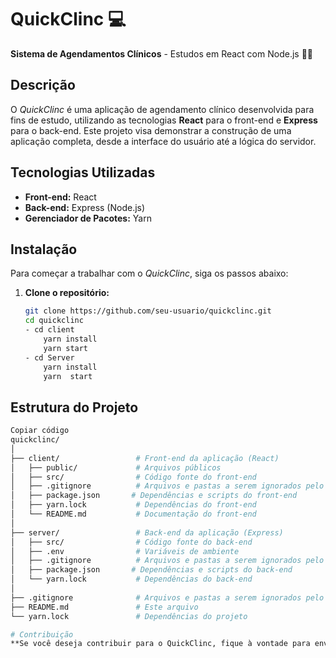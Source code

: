 # QuickClinc 💻

**Sistema de Agendamentos Clínicos** - Estudos em React com Node.js 🐱‍🚀

## Descrição

O *QuickClinc* é uma aplicação de agendamento clínico desenvolvida para fins de estudo, utilizando as tecnologias **React** para o front-end e **Express** para o back-end. Este projeto visa demonstrar a construção de uma aplicação completa, desde a interface do usuário até a lógica do servidor.

## Tecnologias Utilizadas

- **Front-end:** React
- **Back-end:** Express (Node.js)
- **Gerenciador de Pacotes:** Yarn

## Instalação

Para começar a trabalhar com o *QuickClinc*, siga os passos abaixo:

1. **Clone o repositório:**

   ```bash
   git clone https://github.com/seu-usuario/quickclinc.git
   cd quickclinc
   - cd client
       yarn install
       yarn start 
   - cd Server
       yarn install 
       yarn  start

## Estrutura do Projeto

````bash
Copiar código
quickclinc/
│
├── client/                 # Front-end da aplicação (React)
│   ├── public/             # Arquivos públicos
│   ├── src/                # Código fonte do front-end
│   ├── .gitignore          # Arquivos e pastas a serem ignorados pelo Git
│   ├── package.json       # Dependências e scripts do front-end
│   ├── yarn.lock           # Dependências do front-end
│   └── README.md           # Documentação do front-end
│
├── server/                 # Back-end da aplicação (Express)
│   ├── src/                # Código fonte do back-end
│   ├── .env                # Variáveis de ambiente
│   ├── .gitignore          # Arquivos e pastas a serem ignorados pelo Git
│   ├── package.json       # Dependências e scripts do back-end
│   └── yarn.lock           # Dependências do back-end
│
├── .gitignore              # Arquivos e pastas a serem ignorados pelo Git
├── README.md               # Este arquivo
└── yarn.lock               # Dependências do projeto

# Contribuição
**Se você deseja contribuir para o QuickClinc, fique à vontade para enviar pull requests ou abrir issues para discutir melhorias e correções.

